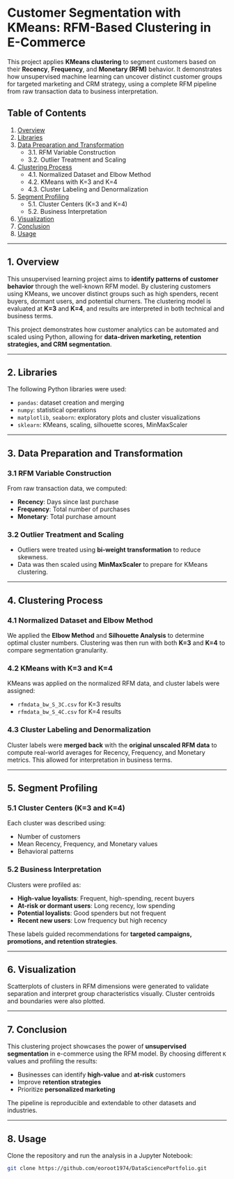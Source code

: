 # Customer Segmentation with KMeans: RFM-Based Clustering in E-Commerce

This project applies **KMeans clustering** to segment customers based on their **Recency**, **Frequency**, and **Monetary (RFM)** behavior. It demonstrates how unsupervised machine learning can uncover distinct customer groups for targeted marketing and CRM strategy, using a complete RFM pipeline from raw transaction data to business interpretation.

## Table of Contents

1. [Overview](#1-overview)  
2. [Libraries](#2-libraries)  
3. [Data Preparation and Transformation](#3-data-preparation-and-transformation)  
   - 3.1. RFM Variable Construction  
   - 3.2. Outlier Treatment and Scaling  
4. [Clustering Process](#4-clustering-process)  
   - 4.1. Normalized Dataset and Elbow Method  
   - 4.2. KMeans with K=3 and K=4  
   - 4.3. Cluster Labeling and Denormalization  
5. [Segment Profiling](#5-segment-profiling)  
   - 5.1. Cluster Centers (K=3 and K=4)  
   - 5.2. Business Interpretation  
6. [Visualization](#6-visualization)  
7. [Conclusion](#7-conclusion)  
8. [Usage](#8-usage)  

---

## 1. Overview

This unsupervised learning project aims to **identify patterns of customer behavior** through the well-known RFM model. By clustering customers using KMeans, we uncover distinct groups such as high spenders, recent buyers, dormant users, and potential churners. The clustering model is evaluated at **K=3** and **K=4**, and results are interpreted in both technical and business terms.

This project demonstrates how customer analytics can be automated and scaled using Python, allowing for **data-driven marketing, retention strategies, and CRM segmentation**.

---

## 2. Libraries

The following Python libraries were used:

- `pandas`: dataset creation and merging  
- `numpy`: statistical operations  
- `matplotlib`, `seaborn`: exploratory plots and cluster visualizations  
- `sklearn`: KMeans, scaling, silhouette scores, MinMaxScaler  

---

## 3. Data Preparation and Transformation

### 3.1 RFM Variable Construction

From raw transaction data, we computed:

- **Recency**: Days since last purchase  
- **Frequency**: Total number of purchases  
- **Monetary**: Total purchase amount  

### 3.2 Outlier Treatment and Scaling

- Outliers were treated using **bi-weight transformation** to reduce skewness.  
- Data was then scaled using **MinMaxScaler** to prepare for KMeans clustering.

---

## 4. Clustering Process

### 4.1 Normalized Dataset and Elbow Method

We applied the **Elbow Method** and **Silhouette Analysis** to determine optimal cluster numbers. Clustering was then run with both **K=3** and **K=4** to compare segmentation granularity.

### 4.2 KMeans with K=3 and K=4

KMeans was applied on the normalized RFM data, and cluster labels were assigned:
- `rfmdata_bw_S_3C.csv` for K=3 results  
- `rfmdata_bw_S_4C.csv` for K=4 results  

### 4.3 Cluster Labeling and Denormalization

Cluster labels were **merged back** with the **original unscaled RFM data** to compute real-world averages for Recency, Frequency, and Monetary metrics. This allowed for interpretation in business terms.

---

## 5. Segment Profiling

### 5.1 Cluster Centers (K=3 and K=4)

Each cluster was described using:
- Number of customers  
- Mean Recency, Frequency, and Monetary values  
- Behavioral patterns  

### 5.2 Business Interpretation

Clusters were profiled as:

- **High-value loyalists**: Frequent, high-spending, recent buyers  
- **At-risk or dormant users**: Long recency, low spending  
- **Potential loyalists**: Good spenders but not frequent  
- **Recent new users**: Low frequency but high recency

These labels guided recommendations for **targeted campaigns, promotions, and retention strategies**.

---

## 6. Visualization

Scatterplots of clusters in RFM dimensions were generated to validate separation and interpret group characteristics visually. Cluster centroids and boundaries were also plotted.

---

## 7. Conclusion

This clustering project showcases the power of **unsupervised segmentation** in e-commerce using the RFM model. By choosing different `K` values and profiling the results:
- Businesses can identify **high-value** and **at-risk** customers  
- Improve **retention strategies**  
- Prioritize **personalized marketing**

The pipeline is reproducible and extendable to other datasets and industries.

---

## 8. Usage

Clone the repository and run the analysis in a Jupyter Notebook:

```bash
git clone https://github.com/eoroot1974/DataSciencePortfolio.git
